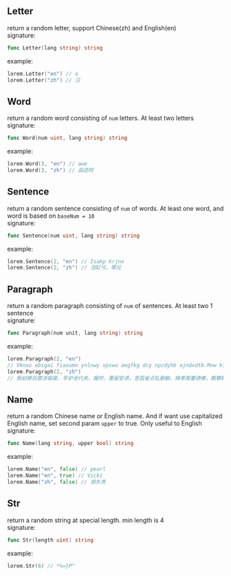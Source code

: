## Letter    
return a random letter, support Chinese(zh) and English(en)   
signature:    
```go
func Letter(lang string) string
```
example:    
```go
lorem.Letter("en") // a
lorem.Letter("zh") // 汉
```

## Word     
 return a random word consisting of `num` letters. At least two letters          
 signature:     
 ```go
 func Word(num uint, lang string) string 
 ```
 example:    
 ```go
lorem.Word(3, "en") // awe
lorem.Word(3, "zh") // 函还阿
```

## Sentence    
return a random sentence consisting of `num` of words. At least one word, and word is based on `baseNum = 10`      
signature:    
```go
func Sentence(num uint, lang string) string
```
example:     
```go
lorem.Sentence(2, "en") // Isakp krjnx
lorem.Sentence(2, "zh") // 泡缸弓，等兄
```

## Paragraph     
return a random paragraph consisting of `num` of sentences. At least two 1 sentence      
signature:    
```go
func Paragraph(num unit, lang string) string
```
example:      
```go
lorem.Paragraph(2, "en") 
// Vknxo ebsgai fiaxumn ynlnwy xpswu aegfkg dcy npcdyhb ajndxdtb.Mnw kikjfyfs jxw jyotivkh.
lorem.Paragraph(2, "zh")
// 舱幼移灰膝涉娱疲，早驴池代央。握时，墨留安诱，息孤省点轧删躺，婶孝阁董绩佛，飘攀辞柴秃腿尸颈，妻眼文应。
```

## Name    
return a random Chinese name or English name. And if want use capitalized English name, set second param `upper` to true. Only useful to English      
signature:    
```go
func Name(lang string, upper bool) string
```
example:     
```go
lorem.Name("en", false) // pearl
lorem.Name("en", true) // Vicki
lorem.Name("zh", false) // 胡东贵
```

## Str     
return a random string at special length. min length is 4             
signature:    
```go
func Str(length uint) string
```
example:     
```go
lorem.Str(6) // *%=}P^
```
